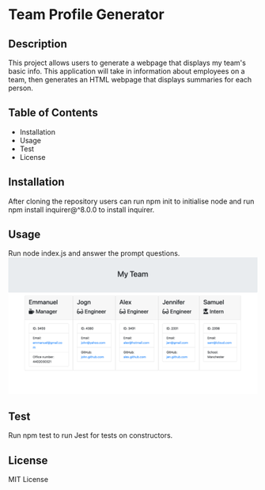 # Team Profile Generator

## Description
This project allows users to generate a webpage that displays my team's basic info. This application will take in information about employees on a team, then generates an HTML webpage that displays summaries for each person.

## Table of Contents
- Installation
- Usage
- Test
- License

## Installation
After cloning the repository users can run npm init to initialise node and run npm install inquirer@^8.0.0 to install inquirer.

## Usage
Run node index.js and answer the prompt questions.
<img src="./assets/Screenshot1.png">

## Test
Run npm test to run Jest for tests on constructors.

## License
MIT License